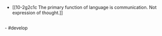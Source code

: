 - [[10-2g2c1c The primary function of language is communication. Not expression of thought.]]
<br>
- #develop
